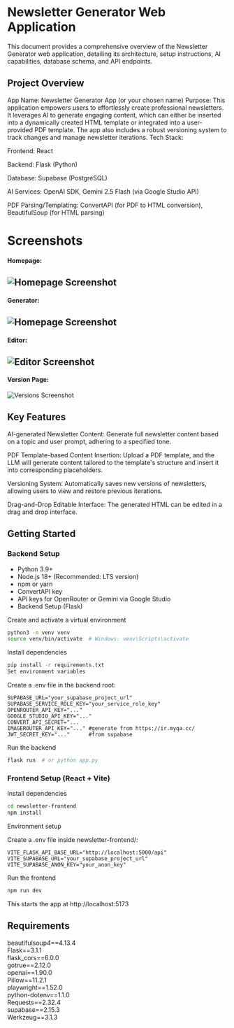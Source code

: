 # Newsletter Generator Web Application
This document provides a comprehensive overview of the Newsletter Generator web application, detailing its architecture, setup instructions, AI capabilities, database schema, and API endpoints.


## Project Overview

App Name: Newsletter Generator App (or your chosen name)
Purpose: This application empowers users to effortlessly create professional newsletters. It leverages AI to generate engaging content, which can either be inserted into a dynamically created HTML template or integrated into a user-provided PDF template. The app also includes a robust versioning system to track changes and manage newsletter iterations.
Tech Stack:

Frontend: React

Backend: Flask (Python)

Database: Supabase (PostgreSQL)

AI Services: OpenAI SDK, Gemini 2.5 Flash (via Google Studio API)

PDF Parsing/Templating: ConvertAPI (for PDF to HTML conversion), BeautifulSoup (for HTML parsing)



# Screenshots
#### Homepage:
![Homepage Screenshot](https://i.ibb.co/Fqyfhdss/Screenshot-from-2025-06-21-18-57-11.png)
---
#### Generator:
![Homepage Screenshot](https://i.ibb.co/s9P0qC3c/Screenshot-from-2025-06-21-18-57-20.png)
---
#### Editor:
![Editor Screenshot](https://i.ibb.co/8nsgcXQ6/Screenshot-from-2025-06-21-18-58-59.png)
---
#### Version Page:
![Versions Screenshot](https://i.ibb.co/S7NnjzfK/Screenshot-from-2025-06-21-18-59-56.png)



## Key Features
AI-generated Newsletter Content: Generate full newsletter content based on a topic and user prompt, adhering to a specified tone.


PDF Template-based Content Insertion: Upload a PDF template, and the LLM will generate content tailored to the template's structure and insert it into corresponding placeholders.


Versioning System: Automatically saves new versions of newsletters, allowing users to view and restore previous iterations.


Drag-and-Drop Editable Interface: The generated HTML can be edited in a drag and drop interface.

## Getting Started
### Backend Setup
- Python 3.9+
- Node.js 18+ (Recommended: LTS version)
- npm or yarn
- ConvertAPI key
- API keys for OpenRouter or Gemini via Google Studio
- Backend Setup (Flask)

Create and activate a virtual environment

```bash
python3 -m venv venv
source venv/bin/activate  # Windows: venv\Scripts\activate
```

Install dependencies

```bash
pip install -r requirements.txt
Set environment variables
```

Create a .env file in the backend root:

```env
SUPABASE_URL="your_supabase_project_url"
SUPABASE_SERVICE_ROLE_KEY="your_service_role_key"
OPENROUTER_API_KEY="..."
GOOGLE_STUDIO_API_KEY="..."
CONVERT_API_SECRET="...   
IMAGEROUTER_API_KEY="..." #generate from https://ir.myqa.cc/
JWT_SECRET_KEY="..."      #from supabase
```
Run the backend

```bash
flask run  # or python app.py
```

### Frontend Setup (React + Vite)
Install dependencies

```bash
cd newsletter-frontend
npm install
```
Environment setup

Create a .env file inside newsletter-frontend/:

```env
VITE_FLASK_API_BASE_URL="http://localhost:5000/api"
VITE_SUPABASE_URL="your_supabase_project_url"
VITE_SUPABASE_ANON_KEY="your_anon_key"
```
Run the frontend

```bash
npm run dev
```

This starts the app at http://localhost:5173
## Requirements

beautifulsoup4==4.13.4  
Flask==3.1.1  
flask_cors==6.0.0  
gotrue==2.12.0  
openai==1.90.0  
Pillow==11.2.1  
playwright==1.52.0  
python-dotenv==1.1.0  
Requests==2.32.4  
supabase==2.15.3  
Werkzeug==3.1.3  
  